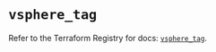 # `vsphere_tag`

Refer to the Terraform Registry for docs: [`vsphere_tag`](https://registry.terraform.io/providers/vmware/vsphere/2.14.2/docs/resources/tag).
